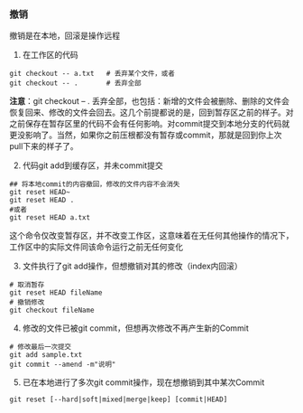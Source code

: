 ### 撤销
撤销是在本地，回滚是操作远程

1. 在工作区的代码
```shell
git checkout -- a.txt   # 丢弃某个文件，或者  
git checkout -- .       # 丢弃全部
```

**注意**：git checkout – . 丢弃全部，也包括：新增的文件会被删除、删除的文件会恢复回来、修改的文件会回去。这几个前提都说的是，回到暂存区之前的样子。对之前保存在暂存区里的代码不会有任何影响。对commit提交到本地分支的代码就更没影响了。当然，如果你之前压根都没有暂存或commit，那就是回到你上次pull下来的样子了。

2. 代码git add到缓存区，并未commit提交
```shell
## 将本地commit的内容撤回，修改的文件内容不会消失
git reset HEAD~
git reset HEAD . 
#或者
git reset HEAD a.txt
```
这个命令仅改变暂存区，并不改变工作区，这意味着在无任何其他操作的情况下，工作区中的实际文件同该命令运行之前无任何变化

3. 文件执行了git add操作，但想撤销对其的修改（index内回滚）
```shell
# 取消暂存
git reset HEAD fileName
# 撤销修改
git checkout fileName
```

4. 修改的文件已被git commit，但想再次修改不再产生新的Commit
```shell
# 修改最后一次提交
git add sample.txt
git commit --amend -m"说明"
```

5. 已在本地进行了多次git commit操作，现在想撤销到其中某次Commit
```shell
git reset [--hard|soft|mixed|merge|keep] [commit|HEAD]
```

